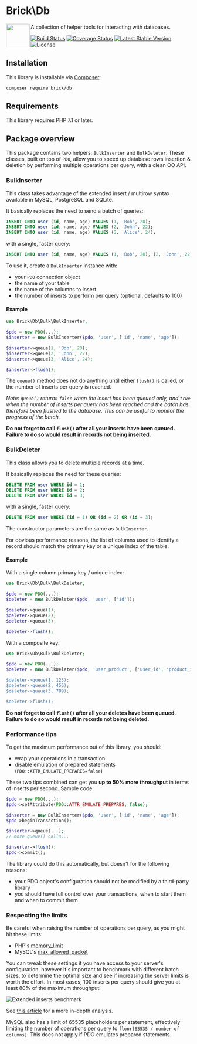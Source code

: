 Brick\Db
========

<img src="https://raw.githubusercontent.com/brick/brick/master/logo.png" alt="" align="left" height="64">

A collection of helper tools for interacting with databases.

[![Build Status](https://github.com/brick/db/workflows/CI/badge.svg)](https://github.com/brick/db/actions)
[![Coverage Status](https://coveralls.io/repos/github/brick/db/badge.svg?branch=master)](https://coveralls.io/github/brick/db?branch=master)
[![Latest Stable Version](https://poser.pugx.org/brick/db/v/stable)](https://packagist.org/packages/brick/db)
[![License](https://img.shields.io/badge/license-MIT-blue.svg)](http://opensource.org/licenses/MIT)

Installation
------------

This library is installable via [Composer](https://getcomposer.org/):

```bash
composer require brick/db
```

Requirements
------------

This library requires PHP 7.1 or later.

Package overview
----------------

This package contains two helpers: `BulkInserter` and `BulkDeleter`. These classes, built on top of `PDO`, allow you to speed up database
rows insertion & deletion by performing multiple operations per query, with a clean OO API.

### BulkInserter

This class takes advantage of the extended insert / multirow syntax available in MySQL, PostgreSQL and SQLite.

It basically replaces the need to send a batch of queries:

```sql
INSERT INTO user (id, name, age) VALUES (1, 'Bob', 20);
INSERT INTO user (id, name, age) VALUES (2, 'John', 22);
INSERT INTO user (id, name, age) VALUES (3, 'Alice', 24);
```

with a single, faster query:

```sql
INSERT INTO user (id, name, age) VALUES (1, 'Bob', 20), (2, 'John', 22), (3, 'Alice', 24);
```

To use it, create a `BulkInserter` instance with:

- your `PDO` connection object
- the name of your table
- the name of the columns to insert
- the number of inserts to perform per query (optional, defaults to 100)

#### Example

```php
use Brick\Db\Bulk\BulkInserter;

$pdo = new PDO(...);
$inserter = new BulkInserter($pdo, 'user', ['id', 'name', 'age']);

$inserter->queue(1, 'Bob', 20);
$inserter->queue(2, 'John', 22);
$inserter->queue(3, 'Alice', 24);

$inserter->flush();
```

The `queue()` method does not do anything until either `flush()` is called, or the number of inserts per query is reached.

*Note: `queue()` returns `false` when the insert has been queued only, and `true` when the number of inserts per query has been reached and the batch has therefore been flushed to the database. This can be useful to monitor the progress of the batch.*

**Do not forget to call `flush()` after all your inserts have been queued. Failure to do so would result in records not being inserted.**


### BulkDeleter

This class allows you to delete multiple records at a time.

It basically replaces the need for these queries:

```sql
DELETE FROM user WHERE id = 1;
DELETE FROM user WHERE id = 2;
DELETE FROM user WHERE id = 3;
```

with a single, faster query:

```sql
DELETE FROM user WHERE (id = 1) OR (id = 2) OR (id = 3);
```

The constructor parameters are the same as `BulkInserter`.

For obvious performance reasons, the list of columns used to identify a record should match the primary key or a unique index of the table.


#### Example

With a single column primary key / unique index:

```php
use Brick\Db\Bulk\BulkDeleter;

$pdo = new PDO(...);
$deleter = new BulkDeleter($pdo, 'user', ['id']);

$deleter->queue(1);
$deleter->queue(2);
$deleter->queue(3);

$deleter->flush();
```

With a composite key:

```php
use Brick\Db\Bulk\BulkDeleter;

$pdo = new PDO(...);
$deleter = new BulkDeleter($pdo, 'user_product', ['user_id', 'product_id]);

$deleter->queue(1, 123);
$deleter->queue(2, 456);
$deleter->queue(3, 789);

$deleter->flush();
```

**Do not forget to call `flush()` after all your deletes have been queued. Failure to do so would result in records not being deleted.**

### Performance tips

To get the maximum performance out of this library, you should:

- wrap your operations in a transaction
- disable emulation of prepared statements (`PDO::ATTR_EMULATE_PREPARES=false`)

These two tips combined can get you **up to 50% more throughput** in terms of inserts per second. Sample code:

```php
$pdo = new PDO(...);
$pdo->setAttribute(PDO::ATTR_EMULATE_PREPARES, false);

$inserter = new BulkInserter($pdo, 'user', ['id', 'name', 'age']);
$pdo->beginTransaction();

$inserter->queue(...);
// more queue() calls...

$inserter->flush();
$pdo->commit();

```

The library could do this automatically, but doesn't for the following reasons:

- your PDO object's configuration should not be modified by a third-party library
- you should have full control over your transactions, when to start them and when to commit them

### Respecting the limits

Be careful when raising the number of operations per query, as you might hit these limits:

- PHP's [memory_limit](http://php.net/manual/en/ini.core.php#ini.memory-limit)
- MySQL's [max_allowed_packet](https://dev.mysql.com/doc/refman/5.7/en/packet-too-large.html)

You can tweak these settings if you have access to your server's configuration, however it's important to benchmark with different batch sizes, to determine the optimal size and see if increasing the server limits is worth the effort.
In most cases, 100 inserts per query should give you at least 80% of the maximum throughput:

![Extended inserts benchmark](https://cdn-images-1.medium.com/max/800/1*k_QS1qtgN5-UyrDkjSRg_w.png)

See [this article](https://medium.com/@benmorel/high-speed-inserts-with-mysql-9d3dcd76f723) for a more in-depth analysis.

MySQL also has a limit of 65535 placeholders per statement, effectively limiting the number of operations per query to `floor(65535 / number of columns)`. This does not apply if PDO emulates prepared statements.
